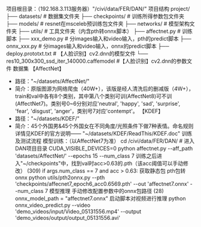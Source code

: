 项目根目录：（192.168.3.113服务器）"/civi/data/FER/DAN/"
项目结构
project/
├── datasets/             # 数据集文件夹
├── checkpoints/          # 训练所得参数包文件夹
├── models/               # resnet在msceleb预训练包文件夹
├── networks/             # 模型架构文件夹
├── utils/                # 工具文件夹（内含pth转onnx脚本）
├── affectnet.py          # 训练脚本
├── xxx_demo.py           # 分images输入和video输入，pth的predict脚本
├── onnx_xxx.py           # 分images输入和video输入，onnx的predict脚本
├── deploy.prototxt.txt   # 【人脸识别】cv2.dnn的模型文件
└── res10_300x300_ssd_iter_140000.caffemodel #【人脸识别】cv2.dnn的参数文件
数据集
【AffectNet】
  - 路径："~/datasets/AffectNet/"
  - 简介：原版图源为网络爬虫（40W+），该版是经人清洗后的删减版（4W+），train和val中各有8个类别，其中第八个类别可训(AffectNet8)可不训(AffectNet7)。类别号0~6分别对应'neutral', 'happy', 'sad', 'surprise', 'fear', 'disgust', 'anger'，类别号7对应'contempt'。
 【KDEF】
  - 路径："~/datasets/KDEF/"
  - 简介：45个外国男&45个外国女在不同角度/光照条件下做7种表情。命名规则详情见KDEF的官方说明—— "~/datasets/KDEF/ReadThis/KDEF.doc"
训练及测试流程
模型训练：（以AffectNet7为准）
cd /civi/data/FER/DAN/  # 进入DAN项目目录
CUDA_VISIBLE_DEVICES=0 python affectnet.py --aff_path 'datasets/AffectNet/' --epochs 15 --num_class 7
训练之后进入"~/checkpoints"中，找到val时acc>0.63的.pth（该acc阈值可以手动修改）
(309)   if args.num_class == 7 and acc > 0.63:
获取静态包
pth包转onnx
python utils/pth2onnx.py --pth 'checkpoints/affecnet7_epoch6_acc0.6569.pth' --out 'affectnet7.onnx' --num_class 7
模型推理
手动修改配置参数中的onnx包路径
(28) onnx_model_path = "affectnet7.onnx"
启动脚本对视频进行推理
python onnx_video_predict.py --video 'demo_videos/input/Video_05131556.mp4' --output 'demo_videos/output/output_05131556.avi'


